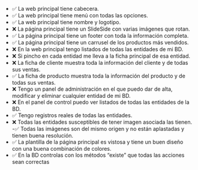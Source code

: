 - ✅ La web principal tiene cabecera.
- ✅ La web principal tiene menú con todas las opciones.
- ✅ La web principal tiene nombre y logotipo.
- ❌ La página principal tiene un SlideSide con varias imágenes que rotan.
- ✅ La página principal tiene un footer con toda la información completa.
- ✅ La página principal tiene un carrusel de los productos más vendidos.
- ❌ En la web principal tengo listados de todas las entidades de mi BD.
- ❌ Si pincho en cada entidad me lleva a la ficha principal de esa entidad.
- ❌ La ficha de cliente muestra toda la información del cliente y de todas sus ventas.
- ✅ La ficha de producto muestra toda la información del producto y de todas sus ventas.
- ❌ Tengo un panel de administración en el que puedo dar de alta, modificar y eliminar cualquier entidad de mi BD.
- ❌ En el panel de control puedo ver listados de todas las entidades de la BD.
- ✅ Tengo registros reales de todas las entidades.
- ❌ Todas las entidades susceptibles de tener imagen asociada las tienen.
-✅ Todas las imágenes son del mismo origen y no están aplastadas y tienen buena resolución.
- ✅ La plantilla de la página principal es vistosa y tiene un buen diseño con una buena combinación de colores.
- ✅ En la BD controlas con los métodos “existe” que todas las acciones sean correctas

